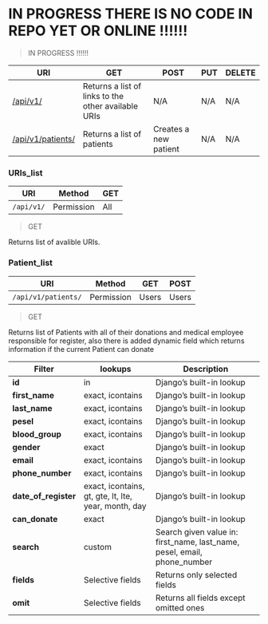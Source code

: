 # IN PROGRESS THERE IS NO CODE IN REPO YET OR ONLINE !!!!!!
> IN PROGRESS !!!!!!



| URI                                              | GET                                                 | POST                                  | PUT                               | DELETE                                      |
| ----------------------------------------------------- | --------------------------------------------------- | ------------------------------------- | --------------------------------- | ------------------------------------------- |
| [/api/v1/](#URIs_list)                             | Returns a list of links to the other available URIs | N/A                                   | N/A                               | N/A                                         |
| [/api/v1/patients/](#Patient_list)                                 | Returns a list of patients                           | Creates a new patient                  | N/A                               | N/A                                         |


### URIs_list

| URI | Method   |**GET** |
| --- |  ------- |  ------- |
| `/api/v1/`  | Permission |All      |


> GET

Returns list of avalible URIs.

### Patient_list

| URI                  | Method         |**GET**     |**POST** |
| -------------------- |  ------------- |  --------- |-------- |
| `/api/v1/patients/`  | Permission     | Users      | Users   |

> GET

Returns list of Patients with all of their donations and medical employee responsible for register, also there is added dynamic field which returns information if the current Patient can donate

| Filter                | lookups           | Description |
| --------------------- | ---------------- | ----------- |
| **id**                | in           | Django’s built-in lookup |
| **first_name**          | exact, icontains           | Django’s built-in lookup |
| **last_name**         | exact, icontains           | Django’s built-in lookup |
| **pesel**          | exact, icontains           | Django’s built-in lookup |
| **blood_group**            | exact, icontains          | Django’s built-in lookup |
| **gender**      | exact          | Django’s built-in lookup |
| **email**      | exact, icontains          | Django’s built-in lookup |
| **phone_number**      | exact, icontains          | Django’s built-in lookup |
| **date_of_register**      | exact, icontains, gt, gte, lt, lte, year, month, day          | Django’s built-in lookup |
| **can_donate**      | exact          | Django’s built-in lookup |
| **search**      | custom          | Search given value in: first_name, last_name, pesel, email, phone_number   |
| **fields**      | Selective fields          | Returns only selected fields |
| **omit**      | Selective fields          | Returns all fields except omitted ones |
